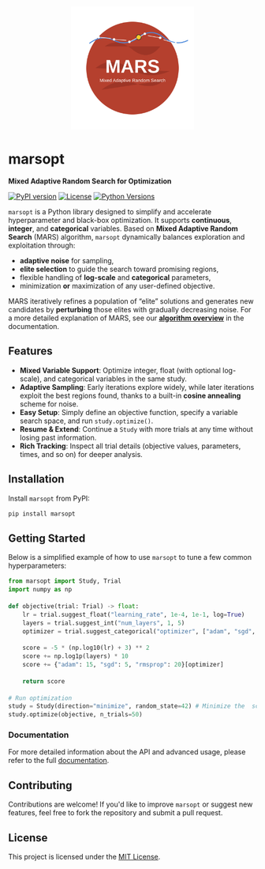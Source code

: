 <p align="center">
  <img src="docs/source/mars-logo.svg" alt="marsopt logo" width="250">
</p>


# marsopt
**Mixed Adaptive Random Search for Optimization**

[![PyPI version](https://img.shields.io/pypi/v/marsopt.svg)](https://pypi.org/project/marsopt/)
[![License](https://img.shields.io/github/license/sibirbil/marsopt.svg)](LICENSE)
[![Python Versions](https://img.shields.io/pypi/pyversions/marsopt.svg)](https://pypi.org/project/marsopt/)

`marsopt` is a Python library designed to simplify and accelerate hyperparameter and black-box optimization. It supports **continuous**, **integer**, and **categorical** variables. Based on **Mixed Adaptive Random Search** (MARS) algorithm, `marsopt` dynamically balances exploration and exploitation through:
- **adaptive noise** for sampling,
- **elite selection** to guide the search toward promising regions,
- flexible handling of **log-scale** and **categorical** parameters,
- minimization **or** maximization of any user-defined objective.

MARS iteratively refines a population of “elite” solutions and generates new candidates by **perturbing** those elites with gradually decreasing noise. For a more detailed explanation of MARS, see our **[algorithm overview](https://marsopt.readthedocs.io/en/latest/algorithm.html)** in the documentation.

## Features
- **Mixed Variable Support**: Optimize integer, float (with optional log-scale), and categorical variables in the same study.  
- **Adaptive Sampling**: Early iterations explore widely, while later iterations exploit the best regions found, thanks to a built-in **cosine annealing** scheme for noise.  
- **Easy Setup**: Simply define an objective function, specify a variable search space, and run `study.optimize()`.  
- **Resume & Extend**: Continue a `Study` with more trials at any time without losing past information.  
- **Rich Tracking**: Inspect all trial details (objective values, parameters, times, and so on) for deeper analysis.  

## Installation
Install `marsopt` from PyPI:

```bash
pip install marsopt
```

## Getting Started

Below is a simplified example of how to use `marsopt` to tune a few common hyperparameters:

```python
from marsopt import Study, Trial
import numpy as np

def objective(trial: Trial) -> float:
    lr = trial.suggest_float("learning_rate", 1e-4, 1e-1, log=True)
    layers = trial.suggest_int("num_layers", 1, 5)
    optimizer = trial.suggest_categorical("optimizer", ["adam", "sgd", "rmsprop"])

    score = -5 * (np.log10(lr) + 3) ** 2  
    score += np.log1p(layers) * 10  
    score += {"adam": 15, "sgd": 5, "rmsprop": 20}[optimizer]

    return score 

# Run optimization
study = Study(direction="minimize", random_state=42) # Minimize the  score
study.optimize(objective, n_trials=50)
```

### Documentation
For more detailed information about the API and advanced usage, please refer to the full [documentation](https://marsopt.readthedocs.io/en/latest/).

## Contributing

Contributions are welcome! If you'd like to improve `marsopt` or suggest new features, feel free to fork the repository and submit a pull request.

## License
This project is licensed under the [MIT License](LICENSE).  

